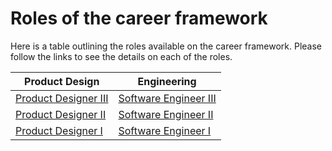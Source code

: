 # Roles of the career framework

Here is a table outlining the roles available on the career framework. Please
follow the links to see the details on each of the roles.

| Product Design            | Engineering                |
| ------------------------- | -------------------------- |
| [Product Designer III][6] | [Software Engineer III][5] |
| [Product Designer II][4]  | [Software Engineer II][3]  |
| [Product Designer I][2]   | [Software Engineer I][1]   |

[1]: roles/software-engineer-i.md
[2]: roles/product-designer-i.md
[3]: roles/software-engineer-ii.md
[4]: roles/product-designer-ii.md
[5]: roles/software-engineer-iii.md
[6]: roles/product-designer-iii.md
